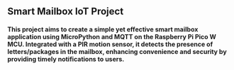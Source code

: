 ## Smart Mailbox IoT Project 
#### This project aims to create a simple yet effective smart mailbox application using MicroPython and MQTT on the Raspberry Pi Pico W MCU. Integrated with a PIR motion sensor, it detects the presence of letters/packages in the mailbox, enhancing convenience and security by providing timely notifications to users.
